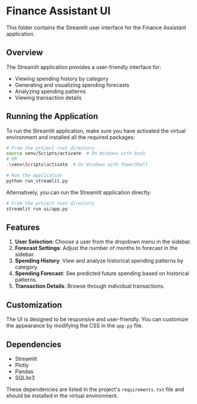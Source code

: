 # Finance Assistant UI

This folder contains the Streamlit user interface for the Finance Assistant application.

## Overview

The Streamlit application provides a user-friendly interface for:

- Viewing spending history by category
- Generating and visualizing spending forecasts
- Analyzing spending patterns
- Viewing transaction details

## Running the Application

To run the Streamlit application, make sure you have activated the virtual environment and installed all the required packages:

```bash
# From the project root directory
source venv/Scripts/activate  # On Windows with bash
# OR
.\venv\Scripts\activate  # On Windows with PowerShell

# Run the application
python run_streamlit.py
```

Alternatively, you can run the Streamlit application directly:

```bash
# From the project root directory
streamlit run ui/app.py
```

## Features

1. **User Selection**: Choose a user from the dropdown menu in the sidebar.
2. **Forecast Settings**: Adjust the number of months to forecast in the sidebar.
3. **Spending History**: View and analyze historical spending patterns by category.
4. **Spending Forecast**: See predicted future spending based on historical patterns.
5. **Transaction Details**: Browse through individual transactions.

## Customization

The UI is designed to be responsive and user-friendly. You can customize the appearance by modifying the CSS in the `app.py` file.

## Dependencies

- Streamlit
- Plotly
- Pandas
- SQLite3

These dependencies are listed in the project's `requirements.txt` file and should be installed in the virtual environment.
